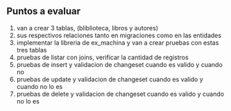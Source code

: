 ## Puntos a evaluar
1. van a crear 3 tablas, (bliblioteca, libros y autores)
2. sus respectivos relaciones tanto en migraciones como en las entidades
3. implementar la libreria de ex_machina y van a crear pruebas con estas tres tablas
4. pruebas de listar con joins, verificar la cantidad de registros
5. pruebas de insert y validacion de changeset cuando es valido y cuando no
6. pruebas de update y validacion de changeset cuando es valido y cuando no lo es
7. pruebas de delete y validacion de changeset cuando es valido y cuando no lo es
